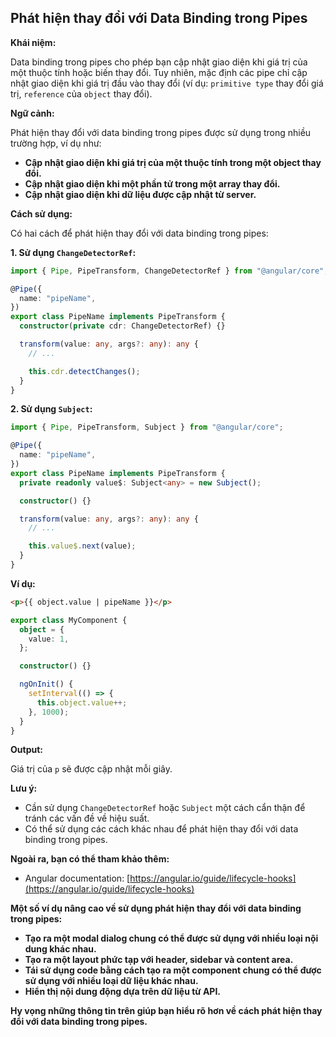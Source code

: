 ## Phát hiện thay đổi với Data Binding trong Pipes

**Khái niệm:**

Data binding trong pipes cho phép bạn cập nhật giao diện khi giá trị của một thuộc tính hoặc biến thay đổi. Tuy nhiên, mặc định các pipe chỉ cập nhật giao diện khi giá trị đầu vào thay đổi (ví dụ: `primitive type` thay đổi giá trị, `reference` của `object` thay đổi).

**Ngữ cảnh:**

Phát hiện thay đổi với data binding trong pipes được sử dụng trong nhiều trường hợp, ví dụ như:

- **Cập nhật giao diện khi giá trị của một thuộc tính trong một object thay đổi.**
- **Cập nhật giao diện khi một phần tử trong một array thay đổi.**
- **Cập nhật giao diện khi dữ liệu được cập nhật từ server.**

**Cách sử dụng:**

Có hai cách để phát hiện thay đổi với data binding trong pipes:

**1. Sử dụng `ChangeDetectorRef`:**

```typescript
import { Pipe, PipeTransform, ChangeDetectorRef } from "@angular/core";

@Pipe({
  name: "pipeName",
})
export class PipeName implements PipeTransform {
  constructor(private cdr: ChangeDetectorRef) {}

  transform(value: any, args?: any): any {
    // ...

    this.cdr.detectChanges();
  }
}
```

**2. Sử dụng `Subject`:**

```typescript
import { Pipe, PipeTransform, Subject } from "@angular/core";

@Pipe({
  name: "pipeName",
})
export class PipeName implements PipeTransform {
  private readonly value$: Subject<any> = new Subject();

  constructor() {}

  transform(value: any, args?: any): any {
    // ...

    this.value$.next(value);
  }
}
```

**Ví dụ:**

```html
<p>{{ object.value | pipeName }}</p>
```

```typescript
export class MyComponent {
  object = {
    value: 1,
  };

  constructor() {}

  ngOnInit() {
    setInterval(() => {
      this.object.value++;
    }, 1000);
  }
}
```

**Output:**

Giá trị của `p` sẽ được cập nhật mỗi giây.

**Lưu ý:**

- Cần sử dụng `ChangeDetectorRef` hoặc `Subject` một cách cẩn thận để tránh các vấn đề về hiệu suất.
- Có thể sử dụng các cách khác nhau để phát hiện thay đổi với data binding trong pipes.

**Ngoài ra, bạn có thể tham khảo thêm:**

- Angular documentation: [https://angular.io/guide/lifecycle-hooks](https://angular.io/guide/lifecycle-hooks)

**Một số ví dụ nâng cao về sử dụng phát hiện thay đổi với data binding trong pipes:**

- **Tạo ra một modal dialog chung có thể được sử dụng với nhiều loại nội dung khác nhau.**
- **Tạo ra một layout phức tạp với header, sidebar và content area.**
- **Tái sử dụng code bằng cách tạo ra một component chung có thể được sử dụng với nhiều loại dữ liệu khác nhau.**
- **Hiển thị nội dung động dựa trên dữ liệu từ API.**

**Hy vọng những thông tin trên giúp bạn hiểu rõ hơn về cách phát hiện thay đổi với data binding trong pipes.**

